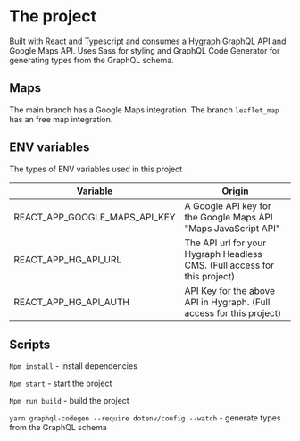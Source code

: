 # The project
Built with React and Typescript and consumes a Hygraph GraphQL API and Google Maps API. 
Uses Sass for styling and GraphQL Code Generator for generating types from the GraphQL schema.

## Maps 
The main branch has a Google Maps integration. The branch `leaflet_map` has an free map integration. 

## ENV variables 

The types of ENV variables used in this project

| Variable  | Origin |
| ------------- | ------------- |
| REACT_APP_GOOGLE_MAPS_API_KEY | A Google API key for the Google Maps API "Maps JavaScript API" |
| REACT_APP_HG_API_URL  | The API url for your Hygraph Headless CMS. (Full access for this project)  |
| REACT_APP_HG_API_AUTH | API Key for the above API in Hygraph. (Full access for this project) |


## Scripts 
``Npm install`` - install dependencies

``Npm start`` - start the project

``Npm run build`` - build the project

``yarn graphql-codegen --require dotenv/config --watch`` - generate types from the GraphQL schema

